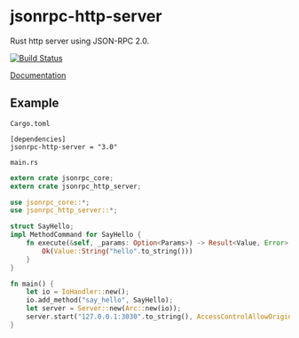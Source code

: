 # jsonrpc-http-server
Rust http server using JSON-RPC 2.0.

[![Build Status][travis-image]][travis-url]

[travis-image]: https://travis-ci.org/ethcore/jsonrpc-http-server.svg?branch=master
[travis-url]: https://travis-ci.org/ethcore/jsonrpc-http-server

[Documentation](http://ethcore.github.io/jsonrpc-http-server/jsonrpc_http_server/index.html)

## Example

`Cargo.toml`


```
[dependencies]
jsonrpc-http-server = "3.0"
```

`main.rs`

```rust
extern crate jsonrpc_core;
extern crate jsonrpc_http_server;

use jsonrpc_core::*;
use jsonrpc_http_server::*;

struct SayHello;
impl MethodCommand for SayHello {
    fn execute(&self, _params: Option<Params>) -> Result<Value, Error> {
        Ok(Value::String("hello".to_string()))
    }
}

fn main() {
    let io = IoHandler::new();
    io.add_method("say_hello", SayHello);
    let server = Server::new(Arc::new(io));
    server.start("127.0.0.1:3030".to_string(), AccessControlAllowOrigin::Null, 1).unwrap();
}
```
